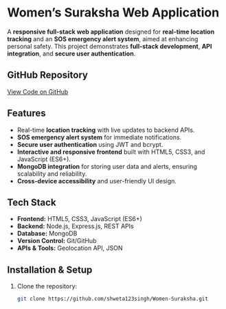 # Women’s Suraksha Web Application

A **responsive full-stack web application** designed for **real-time location tracking** and an **SOS emergency alert system**, aimed at enhancing personal safety. This project demonstrates **full-stack development**, **API integration**, and **secure user authentication**.

## GitHub Repository
[View Code on GitHub](https://github.com/shweta123singh/Women-Suraksha.git)  

## Features
- Real-time **location tracking** with live updates to backend APIs.
- **SOS emergency alert system** for immediate notifications.
- **Secure user authentication** using JWT and bcrypt.
- **Interactive and responsive frontend** built with HTML5, CSS3, and JavaScript (ES6+).
- **MongoDB integration** for storing user data and alerts, ensuring scalability and reliability.
- **Cross-device accessibility** and user-friendly UI design.

## Tech Stack
- **Frontend:** HTML5, CSS3, JavaScript (ES6+)
- **Backend:** Node.js, Express.js, REST APIs
- **Database:** MongoDB
- **Version Control:** Git/GitHub
- **APIs & Tools:** Geolocation API, JSON

## Installation & Setup
1. Clone the repository:
   ```bash
   git clone https://github.com/shweta123singh/Women-Suraksha.git
